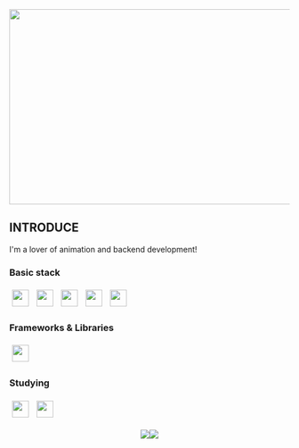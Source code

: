 <div align="left">
<div align="center">
  <img src="https://github.com/user-attachments/assets/e9e79db0-6c2f-41b1-8bf3-8b430d65e533" align="center" width="850" height="350">
</div>
<H2>INTRODUCE</H2>
I'm a lover of animation and backend development!
<h3>Basic stack</h3>
<div align="left">
  <img src="https://img.shields.io/badge/HTML5-E34F26?style=for-the-badge&logo=HTML5&logoColor=white" style="height: 30px; margin: 5px;">
  <img src="https://img.shields.io/badge/CSS3-1572B6?style=for-the-badge&logo=CSS3&logoColor=white" style="height: 30px; margin: 5px;">
  <img src="https://img.shields.io/badge/JavaScript-F7DF1E?style=for-the-badge&logo=JavaScript&logoColor=white" style="height: 30px; margin: 5px;">
  <img src="https://img.shields.io/badge/Java-5382A1?style=for-the-badge&logo=Java&logoColor=white" style="height: 30px; margin: 5px;">
  <img src="https://img.shields.io/badge/Python-3776AB?style=for-the-badge&logo=Python&logoColor=white" style="height: 30px; margin: 5px;">
</div>
  
<h3>Frameworks & Libraries</h3>
<div align="left">
  <img src="https://img.shields.io/badge/Spring%20Boot-6DB33F?style=for-the-badge&logo=Spring%20Boot&logoColor=white" style="height: 30px; margin: 5px;">
</div>



<h3>Studying</h3>
<div align="left">
  <img src="https://img.shields.io/badge/react-40AEF0?style=for-the-badge&logo=react&logoColor=white" style="height: 30px; margin: 5px;">
  <img src="https://img.shields.io/badge/nestjs-E0234E?style=for-the-badge&logo=nestjs&logoColor=white" style="height: 30px; margin: 5px;">
</div>

<br/>
<div style="display: flex; justify-content: center;">
<img src="https://github-readme-stats.vercel.app/api?username=codemaker-kim&show_icons=true" /> 
<img src="https://github-readme-stats.vercel.app/api/top-langs/?username=codemaker-kim&hide=jupyter%20notebook&layout=compact" /> 
</div>



<br/>
<br/>
